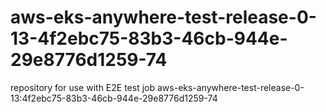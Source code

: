 # aws-eks-anywhere-test-release-0-13-4f2ebc75-83b3-46cb-944e-29e8776d1259-74
repository for use with E2E test job aws-eks-anywhere-test-release-0-13:4f2ebc75-83b3-46cb-944e-29e8776d1259-74
